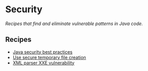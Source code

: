 # Security

_Recipes that find and eliminate vulnerable patterns in Java code._

## Recipes

* [Java security best practices](javasecuritybestpractices)
* [Use secure temporary file creation](securetempfilecreation)
* [XML parser XXE vulnerability](xmlparserxxevulnerability)


